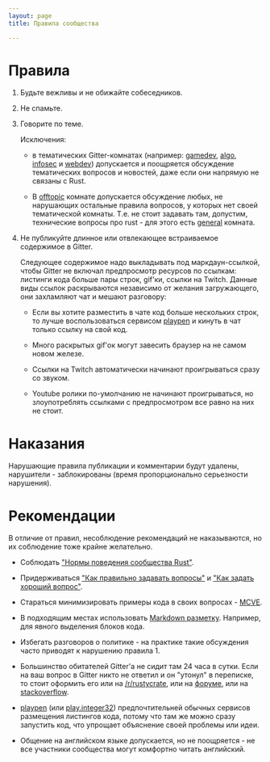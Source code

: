 ```yaml
---
layout: page
title: Правила сообщества

---
```



# Правила

1. Будьте вежливы и не обижайте собеседников.

2. Не спамьте.

3. Говорите по теме.

   Исключения:

   - в тематических Gitter-комнатах
     (например: [gamedev], [algo], [infosec] и [webdev])
     допускается и поощряется обсуждение тематических вопросов и новостей,
     даже если они напрямую не связаны с Rust.

   - В [offtopic] комнате допускается обсуждение любых, не нарушающих
     остальные правила вопросов, у которых нет своей тематической комнаты.
     Т.е. не стоит задавать там, допустим, технические вопросы про rust -
     для этого есть [general] комната.

4. Не публикуйте длинное или отвлекающее встраиваемое содержимое в Gitter.

   Следующее содержимое надо выкладывать под маркдаун-ссылкой,
   чтобы Gitter не включал предпросмотр ресурсов по ссылкам:
   листинги кода больше пары строк, gif'ки, ссылки на Twitch.
   Данные виды ссылок раскрываются независимо от желания загружающего,
   они захламляют чат и мешают разговору:

   - Если вы хотите разместить в чате код больше нескольких строк,
     то лучше воспользоваться сервисом [playpen] и кинуть в чат
     только ссылку на свой код.

   - Много раскрытых gif'ок могут завесить браузер на не самом новом железе.

   - Ссылки на Twitch автоматически начинают проигрываться
     сразу со звуком.

   - Youtube ролики по-умолчанию не начинают проигрываться,
     но злоупотреблять ссылками с предпросмотром все равно на них не стоит.


# Наказания

Нарушающие правила публикации и комментарии будут удалены,
нарушители - заблокированы (время пропорционально серьезности нарушения).


# Рекомендации

В отличие от правил, несоблюдение рекомендаций не наказываются,
но их соблюдение тоже крайне желательно.

* Соблюдать ["Нормы поведения сообщества Rust"].

* Придерживаться ["Как правильно задавать вопросы"]
  и ["Как задать хороший вопрос"].

* Стараться минимизировать примеры кода в своих вопросах - [MCVE].

* В подходящим местах использовать [Markdown разметку].
  Например, для явного выделения блоков кода.

* Избегать разговоров о политике - на практике такие
  обсуждения часто приводят к нарушению правила 1.

* Большинство обитателей Gitter'а не сидит там 24 часа в сутки.
  Если на ваш вопрос в Gitter никто не ответил и он "утонул" в переписке,
  то стоит оформить его или на [/r/rustycrate], или на [форуме],
  или на [stackoverflow].

* [playpen] (или [play.integer32]) предпочтительней обычных
  сервисов размещения листингов кода,
  потому что там же можно сразу запустить код,
  что упрощает объяснение своей проблемы или идеи.

* Общение на английском языке допускается, но не поощряется -
  не все участники сообщества могут комфортно читать английский.


[gamedev]: https://gitter.im/ruRust/gamedev
[algo]: https://gitter.im/ruRust/algo
[infosec]: https://gitter.im/ruRust/infosec
[webdev]: https://gitter.im/ruRust/webdev
[offtopic]: https://gitter.im/ruRust/offtopic
[general]: https://gitter.im/ruRust/general
["Нормы поведения сообщества Rust"]: https://www.rust-lang.org/en-US/conduct.html
["Как правильно задавать вопросы"]: http://maddog.sitengine.ru/smart-question-ru.html
["Как задать хороший вопрос"]: http://ru.stackoverflow.com/help/how-to-ask
[MCVE]: http://ru.stackoverflow.com/help/mcve
[Markdown разметку]: https://guides.github.com/features/mastering-markdown
[/r/rustycrate]: https://www.reddit.com/r/rustycrate
[форуме]: https://forum.rustycrate.ru
[stackoverflow]: http://ru.stackoverflow.com
[playpen]: https://play.rust-lang.org
[play.integer32]: https://play.integer32.com
